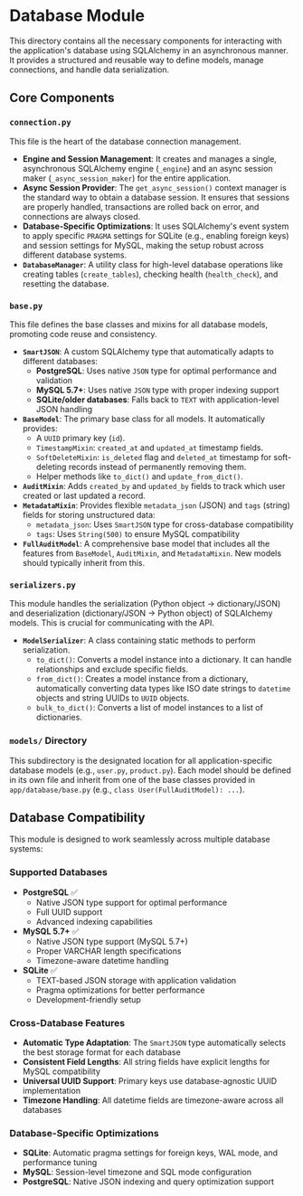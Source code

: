 # Database Module

This directory contains all the necessary components for interacting with the application's database using SQLAlchemy in an asynchronous manner. It provides a structured and reusable way to define models, manage connections, and handle data serialization.

## Core Components

### `connection.py`

This file is the heart of the database connection management.

- **Engine and Session Management**: It creates and manages a single, asynchronous SQLAlchemy engine (`_engine`) and an async session maker (`_async_session_maker`) for the entire application.
- **Async Session Provider**: The `get_async_session()` context manager is the standard way to obtain a database session. It ensures that sessions are properly handled, transactions are rolled back on error, and connections are always closed.
- **Database-Specific Optimizations**: It uses SQLAlchemy's event system to apply specific `PRAGMA` settings for SQLite (e.g., enabling foreign keys) and session settings for MySQL, making the setup robust across different database systems.
- **`DatabaseManager`**: A utility class for high-level database operations like creating tables (`create_tables`), checking health (`health_check`), and resetting the database.

### `base.py`

This file defines the base classes and mixins for all database models, promoting code reuse and consistency.

- **`SmartJSON`**: A custom SQLAlchemy type that automatically adapts to different databases:
  - **PostgreSQL**: Uses native `JSON` type for optimal performance and validation
  - **MySQL 5.7+**: Uses native `JSON` type with proper indexing support
  - **SQLite/older databases**: Falls back to `TEXT` with application-level JSON handling
- **`BaseModel`**: The primary base class for all models. It automatically provides:
  - A `UUID` primary key (`id`).
  - `TimestampMixin`: `created_at` and `updated_at` timestamp fields.
  - `SoftDeleteMixin`: `is_deleted` flag and `deleted_at` timestamp for soft-deleting records instead of permanently removing them.
  - Helper methods like `to_dict()` and `update_from_dict()`.
- **`AuditMixin`**: Adds `created_by` and `updated_by` fields to track which user created or last updated a record.
- **`MetadataMixin`**: Provides flexible `metadata_json` (JSON) and `tags` (string) fields for storing unstructured data:
  - `metadata_json`: Uses `SmartJSON` type for cross-database compatibility
  - `tags`: Uses `String(500)` to ensure MySQL compatibility
- **`FullAuditModel`**: A comprehensive base model that includes all the features from `BaseModel`, `AuditMixin`, and `MetadataMixin`. New models should typically inherit from this.

### `serializers.py`

This module handles the serialization (Python object -> dictionary/JSON) and deserialization (dictionary/JSON -> Python object) of SQLAlchemy models. This is crucial for communicating with the API.

- **`ModelSerializer`**: A class containing static methods to perform serialization.
  - `to_dict()`: Converts a model instance into a dictionary. It can handle relationships and exclude specific fields.
  - `from_dict()`: Creates a model instance from a dictionary, automatically converting data types like ISO date strings to `datetime` objects and string UUIDs to `UUID` objects.
  - `bulk_to_dict()`: Converts a list of model instances to a list of dictionaries.

### `models/` Directory

This subdirectory is the designated location for all application-specific database models (e.g., `user.py`, `product.py`). Each model should be defined in its own file and inherit from one of the base classes provided in `app/database/base.py` (e.g., `class User(FullAuditModel): ...`).

## Database Compatibility

This module is designed to work seamlessly across multiple database systems:

### Supported Databases

- **PostgreSQL** ✅
  - Native JSON type support for optimal performance
  - Full UUID support
  - Advanced indexing capabilities
- **MySQL 5.7+** ✅
  - Native JSON type support (MySQL 5.7+)
  - Proper VARCHAR length specifications
  - Timezone-aware datetime handling
- **SQLite** ✅
  - TEXT-based JSON storage with application validation
  - Pragma optimizations for better performance
  - Development-friendly setup

### Cross-Database Features

- **Automatic Type Adaptation**: The `SmartJSON` type automatically selects the best storage format for each database
- **Consistent Field Lengths**: All string fields have explicit lengths for MySQL compatibility
- **Universal UUID Support**: Primary keys use database-agnostic UUID implementation
- **Timezone Handling**: All datetime fields are timezone-aware across all databases

### Database-Specific Optimizations

- **SQLite**: Automatic pragma settings for foreign keys, WAL mode, and performance tuning
- **MySQL**: Session-level timezone and SQL mode configuration
- **PostgreSQL**: Native JSON indexing and query optimization support
